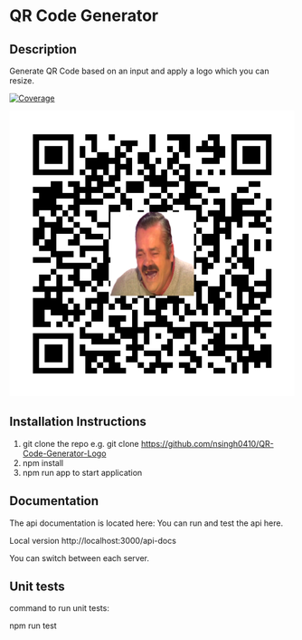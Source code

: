 # QR Code Generator

## Description

Generate QR Code based on an input and apply a logo which you can resize.

[![Coverage](https://img.shields.io/badge/coverage-88.73%25-brightgreen?logo=coveralls&logoColor=white)](https://github.com/nsingh0410/QR-Code-Generator-Logo/coverage/Icov-report/index.html)

![](assets/20230922_181056_qrcode.png)

## Installation Instructions

1. git clone the repo e.g. git clone https://github.com/nsingh0410/QR-Code-Generator-Logo
2. npm install
3. npm run app to start application

## Documentation

The api documentation is located here:
You can run and test the api here.

Local version
http://localhost:3000/api-docs

You can switch between each server.

## Unit tests

command to run unit tests:

npm run test
